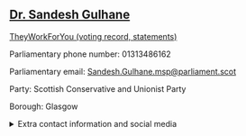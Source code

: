 ## <a href="https://www.parliament.scot/msps/current-and-previous-msps/dr-sandesh-gulhane">Dr. Sandesh Gulhane</a>

<a href="https://www.theyworkforyou.com/mp/25999/sandesh_gulhane">TheyWorkForYou (voting record, statements)</a> 

Parliamentary phone number: 01313486162 

Parliamentary email: Sandesh.Gulhane.msp@parliament.scot 

Party: Scottish Conservative and Unionist Party 

Borough: Glasgow 

<details><summary>Extra contact information and social media</summary> 
<li>Parliamentary address: The Scottish Parliament, EH99 1SP, Edinburgh</li>
<li>Local office address: 1018 Maryhill Road, Glasgow, G20 9TE</li>
<li>Local office phone number: 01419463335</li>
<li>Twitter: @sandeshgulhane</li>
<li>Facebook:</li>
<li>Website:</li>
</details>